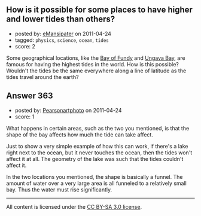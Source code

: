 ## How is it possible for some places to have higher and lower tides than others?

- posted by: [eMansipater](https://stackexchange.com/users/-1/56-emansipater) on 2011-04-24
- tagged: `physics`, `science`, `ocean`, `tides`
- score: 2

Some geographical locations, like the [Bay of Fundy][1] and [Ungava Bay][2], are famous for having the highest tides in the world.  How is this possible?  Wouldn't the tides be the same everywhere along a line of latitude as the tides travel around the earth?


  [1]: http://en.wikipedia.org/wiki/Bay_of_fundy
  [2]: http://en.wikipedia.org/wiki/Ungava_Bay


## Answer 363

- posted by: [Pearsonartphoto](https://stackexchange.com/users/-1/67-pearsonartphoto) on 2011-04-24
- score: 1

What happens in certain areas, such as the two you mentioned, is that the shape of the bay affects how much the tide can take affect.

Just to show a very simple example of how this can work, if there's a lake right next to the ocean, but it never touches the ocean, then the tides won't affect it at all. The geometry of the lake was such that the tides couldn't affect it.

In the two locations you mentioned, the shape is basically a funnel. The amount of water over a very large area is all funneled to a relatively small bay. Thus the water must rise significantly.



---

All content is licensed under the [CC BY-SA 3.0 license](https://creativecommons.org/licenses/by-sa/3.0/).
